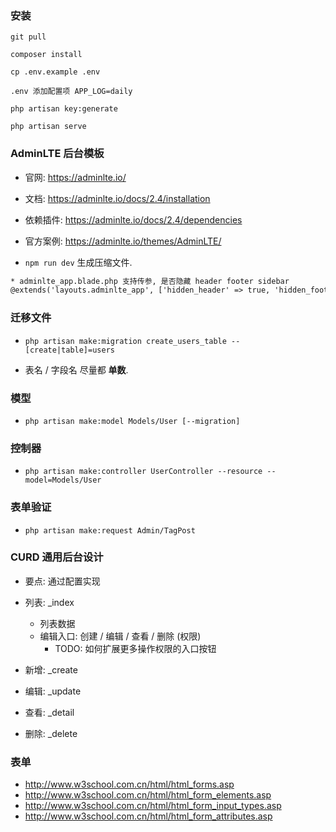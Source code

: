 ### 安装
```
git pull

composer install

cp .env.example .env

.env 添加配置项 APP_LOG=daily

php artisan key:generate

php artisan serve
```



### AdminLTE 后台模板
* 官网: https://adminlte.io/

* 文档: https://adminlte.io/docs/2.4/installation

* 依赖插件: https://adminlte.io/docs/2.4/dependencies

* 官方案例: https://adminlte.io/themes/AdminLTE/

* `npm run dev` 生成压缩文件.

```html
* adminlte_app.blade.php 支持传参, 是否隐藏 header footer sidebar
@extends('layouts.adminlte_app', ['hidden_header' => true, 'hidden_footer' => true, 'hidden_sidebar' => true])

```


### 迁移文件
* `php artisan make:migration create_users_table --[create|table]=users`

* 表名 / 字段名 尽量都 **单数**.


### 模型
* `php artisan make:model Models/User [--migration]`


### 控制器
* `php artisan make:controller UserController --resource --model=Models/User`

### 表单验证
* `php artisan make:request Admin/TagPost`

### CURD 通用后台设计
* 要点: 通过配置实现

* 列表: _index
    * 列表数据
    * 编辑入口: 创建 / 编辑 / 查看 / 删除 (权限)
        * TODO: 如何扩展更多操作权限的入口按钮
* 新增: _create
* 编辑: _update
* 查看: _detail
* 删除: _delete

### 表单
* http://www.w3school.com.cn/html/html_forms.asp
* http://www.w3school.com.cn/html/html_form_elements.asp
* http://www.w3school.com.cn/html/html_form_input_types.asp
* http://www.w3school.com.cn/html/html_form_attributes.asp
